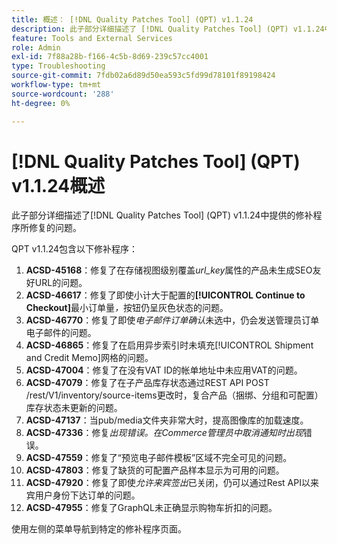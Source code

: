 ```yaml
---
title: 概述： [!DNL Quality Patches Tool] (QPT) v1.1.24
description: 此子部分详细描述了 [!DNL Quality Patches Tool] (QPT) v1.1.24中提供的修补程序所修复的问题。
feature: Tools and External Services
role: Admin
exl-id: 7f88a28b-f166-4c5b-8d69-239c57cc4001
type: Troubleshooting
source-git-commit: 7fdb02a6d89d50ea593c5fd99d78101f89198424
workflow-type: tm+mt
source-wordcount: '288'
ht-degree: 0%

---
```


# [!DNL Quality Patches Tool] (QPT) v1.1.24概述

此子部分详细描述了[!DNL Quality Patches Tool] (QPT) v1.1.24中提供的修补程序所修复的问题。

QPT v1.1.24包含以下修补程序：

1. **ACSD-45168**：修复了在存储视图级别覆盖&#x200B;*url_key*&#x200B;属性的产品未生成SEO友好URL的问题。
1. **ACSD-46617**：修复了即使小计大于配置的&#x200B;**[!UICONTROL Continue to Checkout]**&#x200B;最小订单量&#x200B;*，*&#x200B;按钮仍呈灰色状态的问题。
1. **ACSD-46770**：修复了即使&#x200B;*电子邮件订单确认*&#x200B;未选中，仍会发送管理员订单电子邮件的问题。
1. **ACSD-46865**：修复了在启用异步索引时未填充[!UICONTROL Shipment and Credit Memo]网格的问题。
1. **ACSD-47004**：修复了在没有VAT ID的帐单地址中未应用VAT的问题。
1. **ACSD-47079**：修复了在子产品库存状态通过REST API POST /rest/V1/inventory/source-items更改时，复合产品（捆绑、分组和可配置）库存状态未更新的问题。
1. **ACSD-47137**：当pub/media文件夹非常大时，提高图像库的加载速度。
1. **ACSD-47336**：修复&#x200B;*出现错误。在Commerce管理员中取消通知时出现*&#x200B;错误。
1. **ACSD-47559**：修复了“预览电子邮件模板”区域不完全可见的问题。
1. **ACSD-47803**：修复了缺货的可配置产品样本显示为可用的问题。
1. **ACSD-47920**：修复了即使&#x200B;*允许来宾签出*&#x200B;已关闭，仍可以通过Rest API以来宾用户身份下达订单的问题。
1. **ACSD-47955**：修复了GraphQL未正确显示购物车折扣的问题。

使用左侧的菜单导航到特定的修补程序页面。
